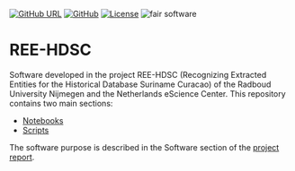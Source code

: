 [![GitHub URL](https://img.shields.io/badge/github-repo-000.svg?logo=github&labelColor=gray&color=blue)](https://github.com/ree-hdsc/ree-hdsc)
[![GitHub](https://img.shields.io/github/last-commit/ree-hdsc/ree-hdsc)](https://github.com/ree-hdsc/ree-hdsc)
[![License](https://img.shields.io/github/license/ree-hdsc/ree-hdsc)](https://github.com/ree-hdsc/ree-hdsc)
![fair software](https://img.shields.io/badge/fair--software.eu-%E2%97%8F%20%20%E2%97%8F%20%20%E2%97%8F%20%20%E2%97%8F%20%20%E2%97%8B-yellow)

# REE-HDSC

Software developed in the project REE-HDSC (Recognizing Extracted Entities for the Historical Database Suriname Curacao) of the Radboud University Nijmegen and the Netherlands eScience Center. This repository contains two main sections:

- [Notebooks](https://github.com/ree-hdsc/ree-hdsc/tree/master/notebooks)
- [Scripts](https://github.com/ree-hdsc/ree-hdsc/tree/master/scripts)

The software purpose is described in the Software section of the [project report](https://arxiv.org/abs/2401.02972).

